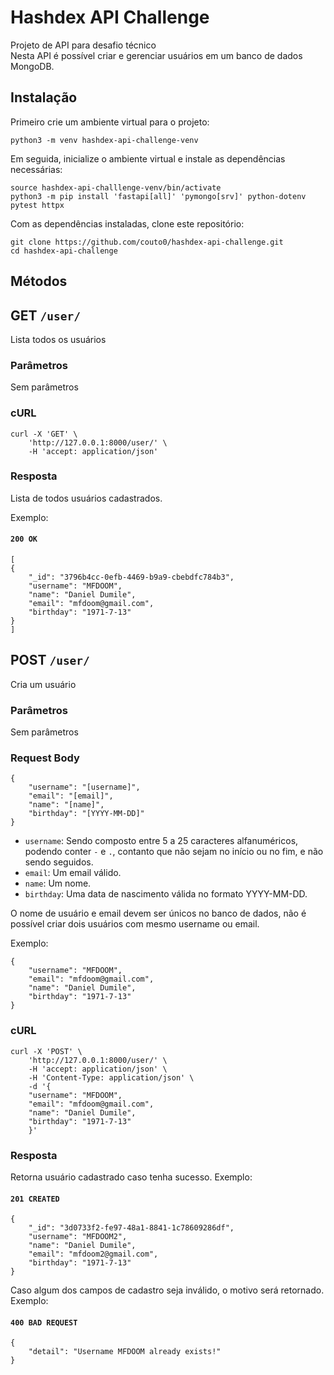 # Hashdex API Challenge
Projeto de API para desafio técnico  
Nesta API é possível criar e gerenciar usuários em um banco de dados MongoDB.

## Instalação

Primeiro crie um ambiente virtual para o projeto:

    python3 -m venv hashdex-api-challenge-venv

Em seguida, inicialize o ambiente virtual e instale as dependências necessárias:

    source hashdex-api-challlenge-venv/bin/activate
    python3 -m pip install 'fastapi[all]' 'pymongo[srv]' python-dotenv pytest httpx

Com as dependências instaladas, clone este repositório:

    git clone https://github.com/couto0/hashdex-api-challenge.git
    cd hashdex-api-challenge



## Métodos

## **GET** `/user/`
Lista todos os usuários

### Parâmetros
Sem parâmetros

### cURL
    curl -X 'GET' \
        'http://127.0.0.1:8000/user/' \
        -H 'accept: application/json'

### Resposta
Lista de todos usuários cadastrados.

Exemplo:
#### `200 OK`
    [
    {
        "_id": "3796b4cc-0efb-4469-b9a9-cbebdfc784b3",
        "username": "MFDOOM",
        "name": "Daniel Dumile",
        "email": "mfdoom@gmail.com",
        "birthday": "1971-7-13"
    }
    ]

## **POST** `/user/`
Cria um usuário

### Parâmetros
Sem parâmetros

### Request Body

    {
        "username": "[username]",
        "email": "[email]",
        "name": "[name]",
        "birthday": "[YYYY-MM-DD]"
    }

- `username`: Sendo composto entre 5 a 25 caracteres alfanuméricos, podendo conter `-` e `.`, contanto que não sejam no início ou no fim, e não sendo seguidos.
- `email`: Um email válido.
- `name`: Um nome.
- `birthday`: Uma data de nascimento válida no formato YYYY-MM-DD.

O nome de usuário e email devem ser únicos no banco de dados, não é possível criar dois usuários com mesmo username ou email.

Exemplo:

    {
        "username": "MFDOOM",
        "email": "mfdoom@gmail.com",
        "name": "Daniel Dumile",
        "birthday": "1971-7-13"
    }

### cURL
    curl -X 'POST' \
        'http://127.0.0.1:8000/user/' \
        -H 'accept: application/json' \
        -H 'Content-Type: application/json' \
        -d '{
        "username": "MFDOOM",
        "email": "mfdoom@gmail.com",
        "name": "Daniel Dumile",
        "birthday": "1971-7-13"
        }'

### Resposta
Retorna usuário cadastrado caso tenha sucesso.
Exemplo:
#### `201 CREATED`
    {
        "_id": "3d0733f2-fe97-48a1-8841-1c78609286df",
        "username": "MFDOOM2",
        "name": "Daniel Dumile",
        "email": "mfdoom2@gmail.com",
        "birthday": "1971-7-13"
    }

Caso algum dos campos de cadastro seja inválido, o motivo será retornado. Exemplo:
#### `400 BAD REQUEST`
    {
        "detail": "Username MFDOOM already exists!"
    }



